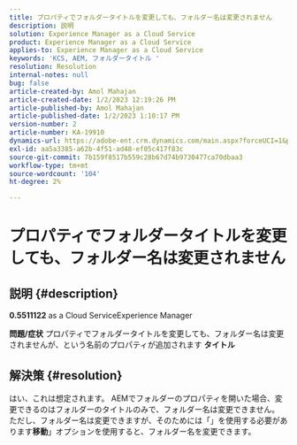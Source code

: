```yaml
---
title: プロパティでフォルダータイトルを変更しても、フォルダー名は変更されません
description: 説明
solution: Experience Manager as a Cloud Service
product: Experience Manager as a Cloud Service
applies-to: Experience Manager as a Cloud Service
keywords: 'KCS, AEM, フォルダータイトル '
resolution: Resolution
internal-notes: null
bug: false
article-created-by: Amol Mahajan
article-created-date: 1/2/2023 12:19:26 PM
article-published-by: Amol Mahajan
article-published-date: 1/2/2023 1:10:17 PM
version-number: 2
article-number: KA-19910
dynamics-url: https://adobe-ent.crm.dynamics.com/main.aspx?forceUCI=1&pagetype=entityrecord&etn=knowledgearticle&id=e2e964ae-978a-ed11-81ac-6045bd006ce9
exl-id: aa5a3385-a62b-4f51-ad48-ef05c417f83c
source-git-commit: 7b159f8517b559c28b67d74b9730477ca70dbaa3
workflow-type: tm+mt
source-wordcount: '104'
ht-degree: 2%

---
```


# プロパティでフォルダータイトルを変更しても、フォルダー名は変更されません

## 説明 {#description}

<b>0.5511122</b>
as a Cloud ServiceExperience Manager


<b>問題/症状</b>
プロパティでフォルダータイトルを変更しても、フォルダー名は変更されませんが、という名前のプロパティが追加されます <b>タイトル</b>


## 解決策 {#resolution}

はい、これは想定されます。 AEMでフォルダーのプロパティを開いた場合、変更できるのはフォルダーのタイトルのみで、フォルダー名は変更できません。<br>
ただし、フォルダー名は変更できますが、そのためには「」を使用する必要があります<b>移動</b>」オプションを使用すると、フォルダー名を変更できます。
